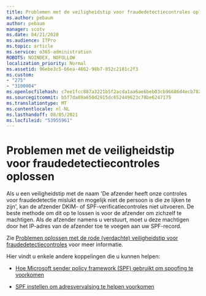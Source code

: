 ```yaml
---
title: Problemen met de veiligheidstip voor fraudedetectiecontroles oplossen
ms.author: pebaum
author: pebaum
manager: scotv
ms.date: 04/21/2020
ms.audience: ITPro
ms.topic: article
ms.service: o365-administration
ROBOTS: NOINDEX, NOFOLLOW
localization_priority: Normal
ms.assetid: 96ebe3c5-66ea-4662-98b7-052c2181c2f3
ms.custom:
- "275"
- "3100004"
ms.openlocfilehash: c7ee1fcc887a3221b5f2acda1aa6ae6beb03cb96686d4ecb7828a02f8ff48302
ms.sourcegitcommit: b5f7da89a650d2915dc652449623c78be6247175
ms.translationtype: MT
ms.contentlocale: nl-NL
ms.lasthandoff: 08/05/2021
ms.locfileid: "53955961"
---
```

# <a name="troubleshooting-the-safety-tip-for-fraud-detection-checks"></a>Problemen met de veiligheidstip voor fraudedetectiecontroles oplossen

Als u een veiligheidstip met de naam 'De afzender heeft onze controles voor fraudedetectie mislukt en mogelijk niet de persoon is die ze lijken te zijn', kan de afzender DKIM- of SPF-verificatiecontroles niet uitvoeren. De beste methode om dit op te lossen is voor de afzender om zichzelf te machtigen. Als de afzender namens u verstuurt, moet u deze machtigen door het IP-adres van de afzender toe te voegen aan uw SPF-record.
  
Zie [Problemen oplossen met de rode (verdachte) veiligheidstip voor fraudedetectiecontroles](https://blogs.msdn.microsoft.com/tzink/2016/11/02/troubleshooting-the-red-suspicious-safety-tip-for-fraud-detection-checks/) voor meer informatie.
  
Hier vindt u enkele andere koppelingen die u kunnen helpen:
  
- [Hoe Microsoft sender policy framework (SPF) gebruikt om spoofing te voorkomen](https://docs.microsoft.com/microsoft-365/security/office-365-security/how-office-365-uses-spf-to-prevent-spoofing)

- [SPF instellen om adresvervalsing te helpen voorkomen](https://docs.microsoft.com/microsoft-365/security/office-365-security/set-up-spf-in-office-365-to-help-prevent-spoofing)
